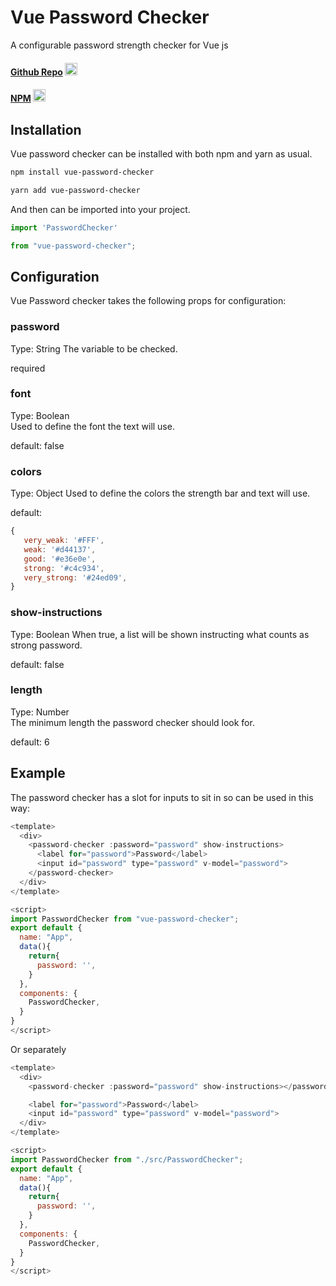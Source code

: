 # Vue Password Checker

A configurable password strength checker for Vue js

#### <a href="https://github.com/redsquirrelstudio/vue-password-checker">Github Repo</a> <img width=20 src="https://devicon.dev/devicon.git/icons/github/github-original.svg" >

#### <a href="https://www.npmjs.com/package/vue-password-checker">NPM</a> <img width=20 src="https://devicon.dev/devicon.git/icons/npm/npm-original-wordmark.svg" >

## Installation

Vue password checker can be installed with both npm and yarn as usual.

```bash
npm install vue-password-checker

yarn add vue-password-checker
```

And then can be imported into your project.

```js
import 'PasswordChecker'

from "vue-password-checker";
```

## Configuration

Vue Password checker takes the following props for configuration:

### password

Type: String
The variable to be checked.

required  

### font

Type: Boolean  
Used to define the font the text will use.

default: false

### colors

Type: Object
Used to define the colors the strength bar and text will use.

default:
 ```js
 {
    very_weak: '#FFF',
    weak: '#d44137',
    good: '#e36e0e',
    strong: '#c4c934',
    very_strong: '#24ed09',
}
```

### show-instructions

Type: Boolean
When true, a list will be shown instructing what counts as strong password.

default: false

### length

Type: Number  
The minimum length the password checker should look for.

default: 6

## Example

The password checker has a slot for inputs to sit in so can be used in this way:

```js
<template>
  <div>
    <password-checker :password="password" show-instructions>
      <label for="password">Password</label>
      <input id="password" type="password" v-model="password">
    </password-checker>
  </div>
</template>

<script>
import PasswordChecker from "vue-password-checker";
export default {
  name: "App",
  data(){
    return{
      password: '',
    }
  },
  components: {
    PasswordChecker,
  }
}
</script>
```

Or separately 

```js
<template>
  <div>
    <password-checker :password="password" show-instructions></password-checker>

    <label for="password">Password</label>
    <input id="password" type="password" v-model="password">
  </div>
</template>

<script>
import PasswordChecker from "./src/PasswordChecker";
export default {
  name: "App",
  data(){
    return{
      password: '',
    }
  },
  components: {
    PasswordChecker,
  }
}
</script>

```